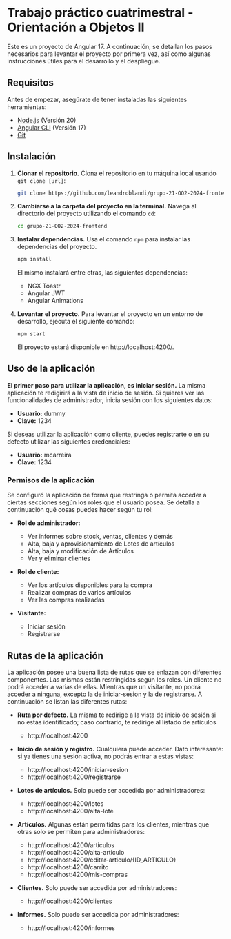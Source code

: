 # Trabajo práctico cuatrimestral - Orientación a Objetos II

Este es un proyecto de Angular 17. A continuación, se detallan los pasos necesarios para levantar el proyecto por primera vez, así como algunas instrucciones útiles para el desarrollo y el despliegue.

## Requisitos

Antes de empezar, asegúrate de tener instaladas las siguientes herramientas:

- [Node.js](https://nodejs.org/) (Versión 20)
- [Angular CLI](https://angular.io/cli) (Versión 17)
- [Git](https://git-scm.com/)

## Instalación

1.  **Clonar el repositorio.** Clona el repositorio en tu máquina local usando `git clone [url]`:
    ```bash
    git clone https://github.com/leandroblandi/grupo-21-OO2-2024-frontend.git
    ```

2.  **Cambiarse a la carpeta del proyecto en la terminal.** Navega al directorio del proyecto utilizando el comando `cd`:
    ```bash
    cd grupo-21-OO2-2024-frontend
    ```
3.  **Instalar dependencias.** Usa el comando `npm` para instalar las dependencias del proyecto.
    ```bash
    npm install
    ```

    El mismo instalará entre otras, las siguientes dependencias:
    - NGX Toastr
    - Angular JWT
    - Angular Animations
5.  **Levantar el proyecto.** Para levantar el proyecto en un entorno de desarrollo, ejecuta el siguiente comando:
     ```bash
     npm start
     ```
    El proyecto estará disponible en http://localhost:4200/.

## Uso de la aplicación
**El primer paso para utilizar la aplicación, es iniciar sesión.** La misma aplicación te redigirirá a la vista de inicio de sesión. Si quieres ver las funcionalidades de administrador, inicia sesión con los siguientes datos:
  - **Usuario:** dummy
  - **Clave:** 1234

Si deseas utilizar la aplicación como cliente, puedes registrarte o en su defecto utilizar las siguientes credenciales:
  - **Usuario:** mcarreira
  - **Clave:** 1234

### Permisos de la aplicación
Se configuró la aplicación de forma que restringa o permita acceder a ciertas secciones según los roles que el usuario posea. Se detalla a continuación qué cosas puedes hacer según tu rol:
- **Rol de administrador:**
  - Ver informes sobre stock, ventas, clientes y demás
  - Alta, baja y aprovisionamiento de Lotes de artículos
  - Alta, baja y modificación de Artículos
  - Ver y eliminar clientes


- **Rol de cliente:**
  - Ver los artículos disponibles para la compra
  - Realizar compras de varios artículos
  - Ver las compras realizadas

- **Visitante:**
  - Iniciar sesión
  - Registrarse

## Rutas de la aplicación
La aplicación posee una buena lista de rutas que se enlazan con diferentes componentes. Las mismas están restringidas según los roles. Un cliente no podrá acceder a varias de ellas. Mientras que un visitante, no podrá acceder a ninguna, excepto la de iniciar-sesion y la de registrarse. A continuación se listan las diferentes rutas:

- **Ruta por defecto.** La misma te redirige a la vista de inicio de sesión si no estás identificado; caso contrario, te redirige al listado de artículos
  - http://localhost:4200
 
- **Inicio de sesión y registro.** Cualquiera puede acceder. Dato interesante: si ya tienes una sesión activa, no podrás entrar a estas vistas:
  - http://localhost:4200/iniciar-sesion
  - http://localhost:4200/registrarse
    
- **Lotes de artículos.** Solo puede ser accedida por administradores:
  - http://localhost:4200/lotes
  - http://localhost:4200/alta-lote
  
- **Artículos.** Algunas están permitidas para los clientes, mientras que otras solo se permiten para administradores:
  - http://localhost:4200/articulos
  - http://localhost:4200/alta-articulo
  - http://localhost:4200/editar-articulo/{ID_ARTICULO}
  - http://localhost:4200/carrito
  - http://localhost:4200/mis-compras
    
- **Clientes.** Solo puede ser accedida por administradores:
  - http://localhost:4200/clientes
 
- **Informes.** Solo puede ser accedida por administradores:
  - http://localhost:4200/informes

